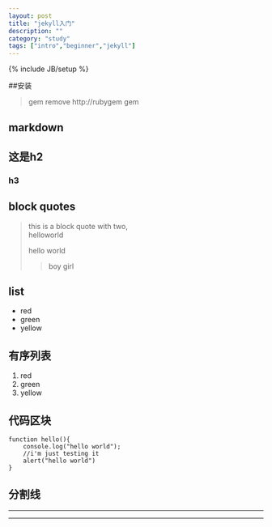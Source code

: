 ```yaml
---
layout: post
title: "jekyll入门"
description: ""
category: "study"
tags: ["intro","beginner","jekyll"]
---
```

{% include JB/setup %}

##安装

> gem remove http://rubygem
> gem 

## markdown

## 这是h2
### h3 #

## block quotes

> this is a block quote with two, <br>
> helloworld
>
> hello world
>
>> boy
>> girl


## list

* red
* green
* yellow

## 有序列表
1. red
2. green
1. yellow

## 代码区块
    function hello(){
        console.log("hello world");
        //i'm just testing it
        alert("hello world")
    }


## 分割线

____

* * *

